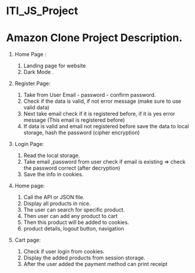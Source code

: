 # ITI_JS_Project



# Amazon Clone Project Description.

1. Home Page :
   1. Landing page for website
   2. Dark Mode .
2. Register Page:

   1. Take from User Email - password - confirm password.
   2. Check if the data is valid, if not error message (make sure to use valid data)
   3. Next take email check if it is registered before, if it is yes error message (This email is registered before)
   4. If data is valid and email not registered before save the data to local storage, hash the password (cipher encryption)

3. Login Page:

   1. Read the local storage.
   2. Take email ,password from user check if email is existing => check the password correct (after decryption)
   3. Save the info in cookies.

4. Home page:

   1. Call the API or JSON file.
   2. Display all products in nice.
   3. The user can search for specific product.
   4. Then user can add any product to cart
   5. Then this product will be added to cookies.
   6. product details, logout button, navigation

5. Cart page:
   1. Check if user login from cookies.
   2. Display the added products from session storage.
   3. After the user added the payment method can print receipt
